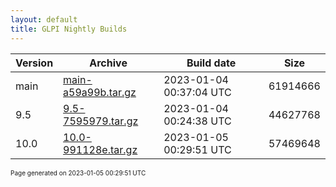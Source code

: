 ```yaml
---
layout: default
title: GLPI Nightly Builds
---
```


Version|Archive|Build date|Size
---|---|---|---
main|[main-a59a99b.tar.gz](main-a59a99b.tar.gz)|2023-01-04 00:37:04 UTC|61914666
9.5|[9.5-7595979.tar.gz](9.5-7595979.tar.gz)|2023-01-04 00:24:38 UTC|44627768
10.0|[10.0-991128e.tar.gz](10.0-991128e.tar.gz)|2023-01-05 00:29:51 UTC|57469648

<font size="1">Page generated on 2023-01-05 00:29:51 UTC</font>
